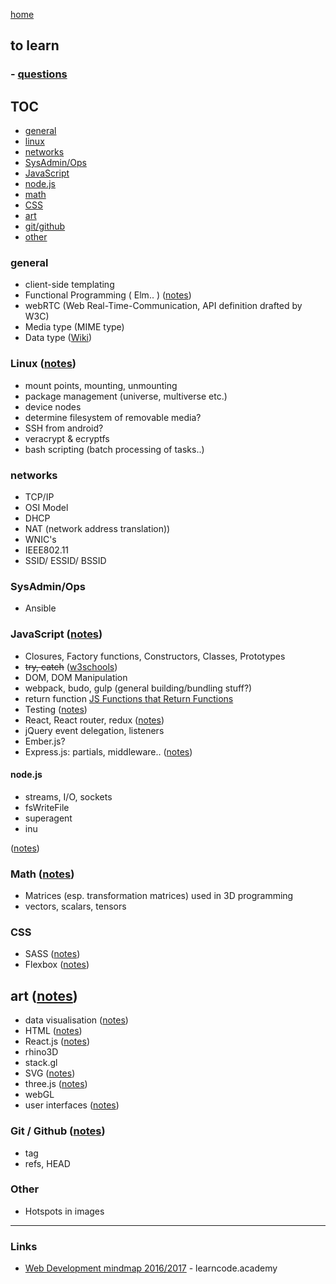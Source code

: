 [home](README.md)

## to learn

### - [questions](questions.md)

## TOC
- [general](#general)
- [linux](#linux)
- [networks](#networks)
- [SysAdmin/Ops](#sysadmin-ops)
- [JavaScript](#javascript)
- [node.js](#node.js)
- [math](#math)
- [CSS](#css)
- [art](#art)
- [git/github](#git-github)
- [other](#other)

### general
- client-side templating
- Functional Programming ( Elm.. )  ([notes](notes/functional.md))
- webRTC (Web Real-Time-Communication, API definition drafted by W3C)
- Media type (MIME type)
- Data type ([Wiki](https://en.wikipedia.org/wiki/Data_type))

### Linux ([notes](notes/linux/index.md))
- mount points, mounting, unmounting
- package management (universe, multiverse etc.)
- device nodes
- determine filesystem of removable media?
- SSH from android?
- veracrypt & ecryptfs
- bash scripting (batch processing of tasks..)

### networks
- TCP/IP
- OSI Model
- DHCP
- NAT (network address translation))
- WNIC's
- IEEE802.11
- SSID/ ESSID/ BSSID

### SysAdmin/Ops
- Ansible

### JavaScript ([notes](notes/javascript/index.md))
- Closures, Factory functions, Constructors, Classes, Prototypes
- ~~try, catch~~ ([w3schools](http://www.w3schools.com/js/js_errors.asp))
- DOM, DOM Manipulation
- webpack, budo, gulp (general building/bundling stuff?)
- return function [JS Functions that Return Functions](https://davidwalsh.name/javascript-functions)
- Testing ([notes](notes/testing.md))
- React, React router, redux ([notes](notes/react/react.md))
- jQuery event delegation, listeners
- Ember.js?
- Express.js:  partials, middleware.. ([notes](notes/javascript/express.md))

#### node.js
- streams, I/O, sockets
- fsWriteFile
- superagent
- inu

([notes](notes/javascript/node.md))

### Math ([notes](notes/math/index.md))
- Matrices (esp. transformation matrices) used in 3D programming
- vectors, scalars, tensors

### CSS
- SASS ([notes](notes/CSS/SASS.md))
- Flexbox ([notes](notes/CSS/flexbox.md))

## art ([notes](notes/art.md))
- data visualisation ([notes](notes/dataVisualisation.md))
- HTML ([notes](notes/HTML/HTML.md))
- React.js ([notes](notes/javascript/react/react.md))
- rhino3D
- stack.gl
- SVG ([notes](notes/HTML/SVG.md))
- three.js ([notes](notes/javascript/node.md))
- webGL
- user interfaces ([notes](notes/UI.md))

### Git / Github  ([notes](notes/git-github.md))
- tag
- refs, HEAD

### Other
- Hotspots in images

---

### Links

- [Web Development mindmap 2016/2017](https://coggle.it/diagram/Vz9LvW8byvN0I38x) - learncode.academy
